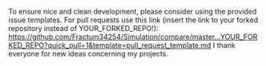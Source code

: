 To ensure nice and clean development, please consider using the provided issue templates.
For pull requests use this link (insert the link to your forked repository instead of YOUR_FORKED_REPO!): 
https://github.com/Fractum34254/Simulation/compare/master...YOUR_FORKED_REPO?quick_pull=1&template=pull_request_template.md
I thank everyone for new ideas concerning my projects.
